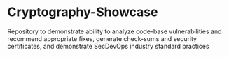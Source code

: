 # Cryptography-Showcase
Repository to demonstrate ability to analyze code-base vulnerabilities and recommend appropriate fixes, generate check-sums and security certificates, and demonstrate SecDevOps industry standard practices
